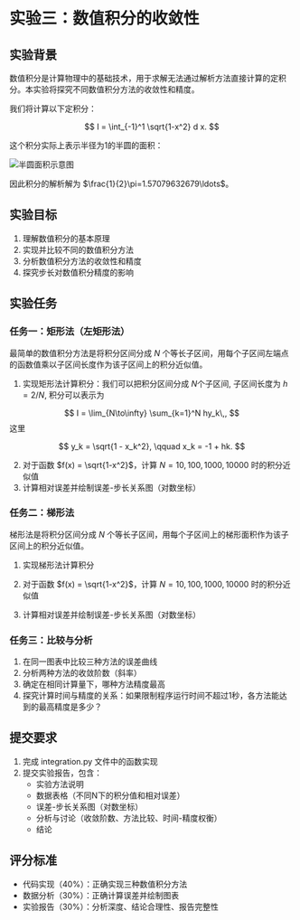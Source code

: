 # 实验三：数值积分的收敛性

## 实验背景

数值积分是计算物理中的基础技术，用于求解无法通过解析方法直接计算的定积分。本实验将探究不同数值积分方法的收敛性和精度。

我们将计算以下定积分：

$$
I = \int_{-1}^1 \sqrt{1-x^2} d x.
$$

这个积分实际上表示半径为1的半圆的面积：

![半圆面积示意图](../../../Files/Pasted%20image%2020240415210103.png)

因此积分的解析解为 $\frac{1}{2}\pi=1.57079632679\ldots$。

## 实验目标

1. 理解数值积分的基本原理
2. 实现并比较不同的数值积分方法
3. 分析数值积分方法的收敛性和精度
4. 探究步长对数值积分精度的影响

## 实验任务

### 任务一：矩形法（左矩形法）

最简单的数值积分方法是将积分区间分成 $N$ 个等长子区间，用每个子区间左端点的函数值乘以子区间长度作为该子区间上的积分近似值。

1. 实现矩形法计算积分：我们可以把积分区间分成 $N$个子区间, 子区间长度为 $h=2/N$, 积分可以表示为

$$
I = \lim_{N\to\infty} \sum_{k=1}^N hy_k\,,
$$
这里

$$
y_k = \sqrt{1 - x_k^2}, \qquad
x_k = -1 + hk.
$$

2. 对于函数 $f(x) = \sqrt{1-x^2}$，计算 $N=10, 100, 1000, 10000$ 时的积分近似值
3. 计算相对误差并绘制误差-步长关系图（对数坐标）

### 任务二：梯形法
梯形法是将积分区间分成 $N$ 个等长子区间，用每个子区间上的梯形面积作为该子区间上的积分近似值。

1. 实现梯形法计算积分
   
2. 对于函数 $f(x) = \sqrt{1-x^2}$，计算 $N=10, 100, 1000, 10000$ 时的积分近似值
3. 计算相对误差并绘制误差-步长关系图（对数坐标）

### 任务三：比较与分析
1. 在同一图表中比较三种方法的误差曲线
2. 分析两种方法的收敛阶数（斜率）
3. 确定在相同计算量下，哪种方法精度最高
4. 探究计算时间与精度的关系：如果限制程序运行时间不超过1秒，各方法能达到的最高精度是多少？
## 提交要求
1. 完成 integration.py 文件中的函数实现
2. 提交实验报告，包含：
   - 实验方法说明
   - 数据表格（不同N下的积分值和相对误差）
   - 误差-步长关系图（对数坐标）
   - 分析与讨论（收敛阶数、方法比较、时间-精度权衡）
   - 结论
## 评分标准
- 代码实现（40%）：正确实现三种数值积分方法
- 数据分析（30%）：正确计算误差并绘制图表
- 实验报告（30%）：分析深度、结论合理性、报告完整性